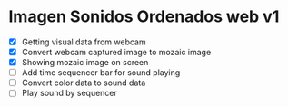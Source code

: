 # Imagen Sonidos Ordenados web v1

- [x] Getting visual data from webcam
- [x] Convert webcam captured image to mozaic image
- [x] Showing mozaic image on screen
- [ ] Add time sequencer bar for sound playing
- [ ] Convert color data to sound data
- [ ] Play sound by sequencer
